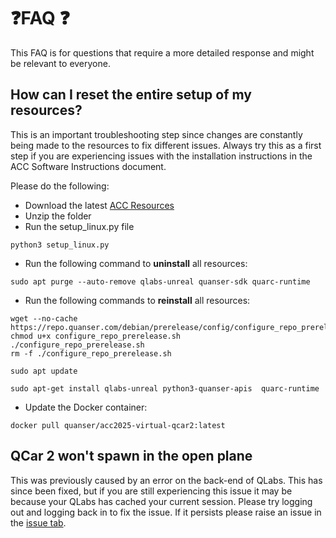 # ❓FAQ ❓

This FAQ is for questions that require a more detailed response and might be relevant to everyone.

## How can I reset the entire setup of my resources?

This is an important troubleshooting step since changes are constantly being made to the resources to fix different issues. Always try this as a first step if you are experiencing issues with the installation instructions
in the ACC Software Instructions document.

Please do the following:

- Download the latest [ACC Resources](https://quanserinc.box.com/s/g2690n3jwbhquwr8uqdz0b45m5wx945z)
- Unzip the folder
- Run the setup_linux.py file
```
python3 setup_linux.py
```
- Run the following command to <strong>uninstall</strong> all resources:
```
sudo apt purge --auto-remove qlabs-unreal quanser-sdk quarc-runtime
```
- Run the following commands to <strong>reinstall</strong> all resources:
```
wget --no-cache https://repo.quanser.com/debian/prerelease/config/configure_repo_prerelease.sh
chmod u+x configure_repo_prerelease.sh
./configure_repo_prerelease.sh
rm -f ./configure_repo_prerelease.sh
```
```
sudo apt update
```
```
sudo apt-get install qlabs-unreal python3-quanser-apis  quarc-runtime
```
- Update the Docker container:
```
docker pull quanser/acc2025-virtual-qcar2:latest
```
## QCar 2 won't spawn in the open plane
This was previously caused by an error on the back-end of QLabs. This has since been fixed, but if you are still experiencing this issue it may be because your QLabs has cached your current session.
Please try logging out and logging back in to fix the issue. If it persists please raise an issue in the [issue tab](https://github.com/quanser/ACC-Competition-2025/issues).
